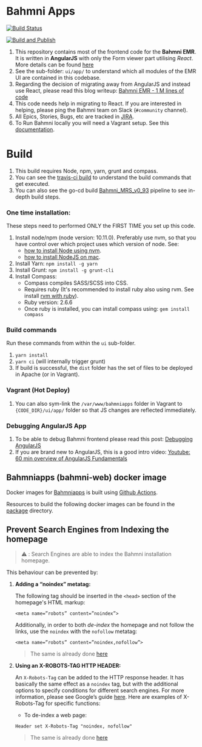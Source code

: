 # Bahmni Apps

[![Build Status](https://travis-ci.org/Bahmni/openmrs-module-bahmniapps.svg?branch=master)](https://travis-ci.org/Bahmni/openmrs-module-bahmniapps)

[![Build and Publish](https://github.com/Bahmni/openmrs-module-bahmniapps/actions/workflows/build_publish.yml/badge.svg)](https://github.com/Bahmni/openmrs-module-bahmniapps/actions/workflows/build_publish.yml)

1. This repository contains most of the frontend code for the **Bahmni EMR**. It is written in **AngularJS** with
   only the Form viewer part utilising _React_. More details can be found [here](https://bahmni.atlassian.net/wiki/spaces/BAH/pages/3132686337/SNOMED+FHIR+Terminology+Server+Integration+with+Bahmni)
2. See the sub-folder: `ui/app/` to understand which all modules of the EMR UI are contained in this codebase.
3. Regarding the decision of migrating away from AngularJS and instead use React, please read this
   blog writeup: [Bahmni EMR - 1 M lines of code](https://medium.com/bahmni-blog/bahmni-emr-1million-lines-of-open-source-code-87e610e9a4ec)
4. This code needs help in migrating to React. If you are interested in helping, please ping the
   Bahmni team on Slack (`#community` channel).
5. All Epics, Stories, Bugs, etc are tracked in [JIRA](https://bahmni.atlassian.net/secure/RapidBoard.jspa?rapidView=25&projectKey=BAH&quickFilter=66).
6. To Run Bahmni locally you will need a Vagrant setup. See this [documentation](https://bahmni.atlassian.net/wiki/spaces/BAH/pages/14712841/Bahmni+Virtual+Box).

# Build

1. This build requires Node, npm, yarn, grunt and compass.
2. You can see the [travis-ci build](https://travis-ci.org/Bahmni/openmrs-module-bahmniapps) to understand the build commands that get executed.
3. You can also see the go-cd build [Bahmni_MRS_v0_93](https://ci-server.mybahmni.org/go/tab/build/detail/Bahmni_MRS_v0_93/Latest/BuildStage/1/BahmniApps) pipeline to see in-depth build steps.

### One time installation:

These steps need to performed ONLY the FIRST TIME you set up this code.

1. Install node/npm (node version: 10.11.0). Preferably use nvm, so that you have control over which project uses which version of node. See:
   - [how to install Node using nvm](https://github.com/nvm-sh/nvm).
   - [how to install NodeJS on mac](https://www.newline.co/@Adele/how-to-install-nodejs-and-npm-on-macos--22782681).
2. Install Yarn: `npm install -g yarn`
3. Install Grunt: `npm install -g grunt-cli`
4. Install Compass:
   - Compass compiles SASS/SCSS into CSS.
   - Requires ruby (It's recommended to install ruby also using rvm. See install [rvm with ruby](https://stackify.com/rvm-how-to-get-started-and-manage-your-ruby-installations/)).
   - Ruby version: 2.6.6
   - Once ruby is installed, you can install compass using: `gem install compass`

### Build commands

Run these commands from within the `ui` sub-folder.

1. `yarn install`
2. `yarn ci` (will internally trigger grunt)
3. If build is successful, the `dist` folder has the set of files to be deployed in Apache (or in Vagrant).

### Vagrant (Hot Deploy)

1. You can also sym-link the `/var/www/bahmniapps` folder in Vagrant to `{CODE_DIR}/ui/app/` folder so that JS changes are reflected immediately.

### Debugging AngularJS App

1. To be able to debug Bahmni frontend please read this post: [Debugging AngularJS](https://www.newline.co/ng-book/p/Debugging-AngularJS/)
2. If you are brand new to AngularJS, this is a good intro video: [Youtube: 60 min overview of AngularJS Fundamentals](http://www.youtube.com/watch?v=i9MHigUZKEM)

## Bahmniapps (bahmni-web) docker image

Docker images for [Bahmniapps](https://hub.docker.com/r/bahmni/bahmni-web/tags) is built using [Github Actions](/.github/workflows).

Resources to build the following docker images can be found in the [package](/package) directory.

## Prevent Search Engines from Indexing the homepage

> ⚠️ : Search Engines are able to index the Bahmni installation homepage.

This behaviour can be prevented by:

1. **Adding a “noindex” metatag:**

   The following tag should be inserted in the `<head>` section of the homepage's HTML markup:

   ```
   <meta name=”robots” content=”noindex”>
   ```
   Additionally, in order to both _de-index_ the homepage and not follow the links, use the `noindex` with the `nofollow` metatag:

   ```
   <meta name=”robots” content=”noindex,nofollow”>
   ```
   > The same is already done [here](https://github.com/Bahmni/openmrs-module-bahmniapps/blob/master/package/docker/index.html#L5)
   >
2. **Using an X-ROBOTS-TAG HTTP HEADER:**

   An `X-Robots-Tag` can be added to the HTTP response header. It has basically the same effect as a `noindex` tag, but with the additional options to specify conditions for different search engines. For more information, please see Google’s guide [here](https://developers.google.com/search/docs/advanced/robots/robots_meta_tag). Here are examples of X-Robots-Tag for specific functions:

   - To de-index a web page:

   ```
   Header set X-Robots-Tag "noindex, nofollow"
   ```
   > The same is already done [here](https://github.com/Bahmni/openmrs-module-bahmniapps/blob/master/package/docker/httpd.conf#L32)
   >
